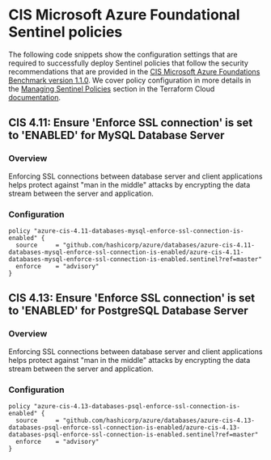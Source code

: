#  CIS Microsoft Azure Foundational Sentinel policies

The following code snippets show the configuration settings that are required to successfully deploy Sentinel policies that follow the security recommendations that are provided in the [CIS Microsoft Azure Foundations Benchmark version 1.1.0](https://www.cisecurity.org/benchmark/azure/). We cover policy configuration in more details in the [Managing Sentinel Policies](https://www.terraform.io/docs/cloud/sentinel/manage-policies.html) section in the Terraform Cloud [documentation](https://www.terraform.io/docs/cloud/index.html).

## CIS 4.11: Ensure 'Enforce SSL connection' is set to 'ENABLED' for MySQL Database Server

### Overview
Enforcing SSL connections between database server and client applications helps protect against "man in the middle" attacks by encrypting the data stream between the server and application.

### Configuration

```hcl
policy "azure-cis-4.11-databases-mysql-enforce-ssl-connection-is-enabled" {
  source     = "github.com/hashicorp/azure/databases/azure-cis-4.11-databases-mysql-enforce-ssl-connection-is-enabled/azure-cis-4.11-databases-mysql-enforce-ssl-connection-is-enabled.sentinel?ref=master"
  enforce    = "advisory"
}
```

## CIS 4.13: Ensure 'Enforce SSL connection' is set to 'ENABLED' for PostgreSQL Database Server

### Overview
Enforcing SSL connections between database server and client applications helps protect against "man in the middle" attacks by encrypting the data stream between the server and application.

### Configuration

```hcl
policy "azure-cis-4.13-databases-psql-enforce-ssl-connection-is-enabled" {
  source     = "github.com/hashicorp/azure/databases/azure-cis-4.13-databases-psql-enforce-ssl-connection-is-enabled/azure-cis-4.13-databases-psql-enforce-ssl-connection-is-enabled.sentinel?ref=master"
  enforce    = "advisory"
}
```
